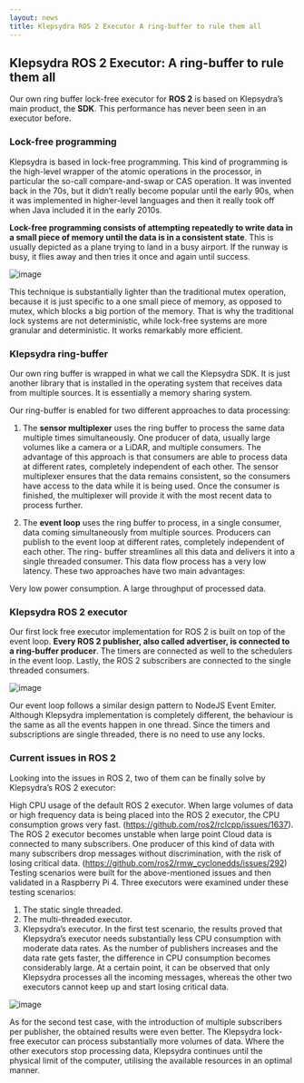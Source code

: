 ```yaml
---
layout: news
title: Klepsydra ROS 2 Executor A ring-buffer to rule them all
---
```


## Klepsydra ROS 2 Executor: A ring-buffer to rule them all

Our own ring buffer lock-free executor for **ROS 2** is based on Klepsydra’s main product, the **SDK**. This performance has never been seen in an executor before.

### Lock-free programming

Klepsydra is based in lock-free programming. This kind of programming is the high-level wrapper of the atomic operations in the processor, in particular the so-call compare-and-swap or CAS operation. It was invented back in the 70s, but it didn’t really become popular until the early 90s, when it was implemented in higher-level languages and then it really took off when Java included it in the early 2010s.

**Lock-free programming consists of attempting repeatedly to write data in a small piece of memory until the data is in a consistent state**. This is usually depicted as a plane trying to land in a busy airport. If the runway is busy, it flies away and then tries it once and again until success. 

![image](https://user-images.githubusercontent.com/100839634/158964619-9b025ce1-2c9f-4714-9115-24825e1afa55.png)

This technique is substantially lighter than the traditional mutex operation, because it is just specific to a one small piece of memory, as opposed to mutex, which blocks a big portion of the memory. That is why the traditional lock systems are not deterministic, while lock-free systems are more granular and deterministic. It works remarkably more efficient.


### Klepsydra ring-buffer

Our own ring buffer is wrapped in what we call the Klepsydra SDK. It is just another library that is installed in the operating system that receives data from multiple sources. It is essentially a memory sharing system.

 Our ring-buffer is enabled for two different approaches to data processing:

1. The **sensor multiplexer** uses the ring buffer to process the same data multiple times simultaneously. One producer of data, usually large volumes like a camera or a LiDAR, and multiple consumers.
The advantage of this approach is that consumers are able to process data at different rates, completely independent of each other. The sensor multiplexer ensures that the data remains consistent, so the consumers have access to the data while it is being used. Once the consumer is finished, the multiplexer will provide it with the most recent data to process further.

2. The **event loop** uses the ring buffer to process, in a single consumer, data coming simultaneously from multiple sources. Producers can publish to the event loop at different rates, completely independent of each other. The ring- buffer streamlines all this data and delivers it into a single threaded consumer. This data flow process has a very low latency.
 These two approaches have two main advantages:

Very low power consumption.
A large throughput of processed data.

### Klepsydra ROS 2 executor

Our first lock free executor implementation for ROS 2 is built on top of the event loop. **Every ROS 2 publisher, also called advertiser, is connected to a ring-buffer producer**. The timers are connected as well to the schedulers in the event loop. Lastly, the ROS 2 subscribers are connected to the single threaded consumers.

![image](https://user-images.githubusercontent.com/100839634/158964656-75ede8f9-c5cb-44e8-a1d2-f044c2ff1cc7.png)

Our event loop follows a similar design pattern to NodeJS Event Emiter. Although Klepsydra implementation is completely different, the behaviour is the same as all the events happen in one thread. Since the timers and subscriptions are single threaded, there is no need to use any locks.

### Current issues in ROS 2

Looking into the issues in ROS 2, two of them can be finally solve by Klepsydra’s ROS 2 executor:

High CPU usage of the default ROS 2 executor. When large volumes of data or high frequency data is being placed into the ROS 2 executor, the CPU consumption grows very fast. (https://github.com/ros2/rclcpp/issues/1637).
The ROS 2 executor becomes unstable when large point Cloud data is connected to many subscribers. One producer of this kind of data with many subscribers drop messages without discrimination, with the risk of losing critical data. (https://github.com/ros2/rmw_cyclonedds/issues/292)
Testing scenarios were built for the above-mentioned issues and then validated in a Raspberry Pi 4. Three executors were examined under these testing scenarios:

1. The static single threaded.
2. The multi-threaded executor.
3. Klepsydra’s executor.
In the first test scenario, the results proved that Klepsydra’s executor needs substantially less CPU consumption with moderate data rates. As the number of publishers increases and the data rate gets faster, the difference in CPU consumption becomes considerably large. At a certain point, it can be observed that only Klepsydra processes all the incoming messages, whereas the other two executors cannot keep up and start losing critical data.

![image](https://user-images.githubusercontent.com/100839634/158964697-f6dbd485-d3ff-4079-a9ed-5f137d6f1afa.png)

As for the second test case, with the introduction of multiple subscribers per publisher, the obtained results were even better. The Klepsydra lock-free executor can process substantially more volumes of data. Where the other executors stop processing data, Klepsydra continues until the physical limit of the computer, utilising the available resources in an optimal manner.
